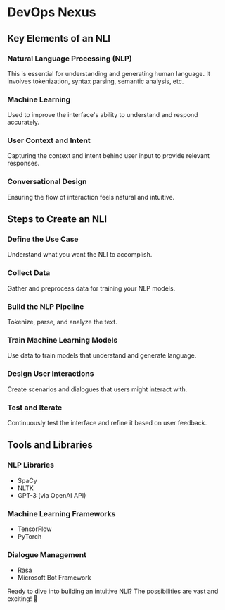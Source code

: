 # DevOps Nexus

## Key Elements of an NLI

### Natural Language Processing (NLP)
This is essential for understanding and generating human language. It involves tokenization, syntax parsing, semantic analysis, etc.

### Machine Learning
Used to improve the interface's ability to understand and respond accurately.

### User Context and Intent
Capturing the context and intent behind user input to provide relevant responses.

### Conversational Design
Ensuring the flow of interaction feels natural and intuitive.

## Steps to Create an NLI

### Define the Use Case
Understand what you want the NLI to accomplish.

### Collect Data
Gather and preprocess data for training your NLP models.

### Build the NLP Pipeline
Tokenize, parse, and analyze the text.

### Train Machine Learning Models
Use data to train models that understand and generate language.

### Design User Interactions
Create scenarios and dialogues that users might interact with.

### Test and Iterate
Continuously test the interface and refine it based on user feedback.

## Tools and Libraries

### NLP Libraries
- SpaCy
- NLTK
- GPT-3 (via OpenAI API)

### Machine Learning Frameworks
- TensorFlow
- PyTorch

### Dialogue Management
- Rasa
- Microsoft Bot Framework

Ready to dive into building an intuitive NLI? The possibilities are vast and exciting! 🚀
